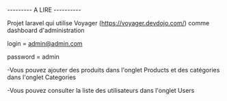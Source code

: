 --------- A LIRE ----------

Projet laravel qui utilise Voyager (https://voyager.devdojo.com/) comme dashboard d'administration

login = admin@admin.com

password = admin


-Vous pouvez ajouter des produits dans l'onglet Products et des catégories dans l'onglet Categories

-Vous pouvez consulter la liste des utilisateurs dans l'onglet Users
